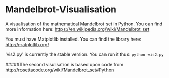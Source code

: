 # Mandelbrot-Visualisation
A visualisation of the mathematical Mandelbrot set in Python. You can find more information here: https://en.wikipedia.org/wiki/Mandelbrot_set

You must have Matplotlib installed. You can find the library here: http://matplotlib.org/

'vis2.py' is currently the stable version. You can run it thus: ```python vis2.py```

#####The second visulisation is based upon code from http://rosettacode.org/wiki/Mandelbrot_set#Python
